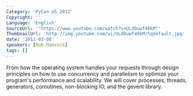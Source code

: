 ```yaml
---
Category: 'PyCon US 2012'
Copyright: ''
Language: 'English'
SourceUrl: '"https://www.youtube.com/watch?v=ULdDuwf48kM"'
ThumbnailUrl: 'http://img.youtube.com/vi/ULdDuwf48kM/hqdefault.jpg'
date: '2012-03-08'
speakers: [Bob Hancock]
tags: []
---
```

From how the operating system handles your requests through design principles
on how to use concurrency and parallelism to optimize your program's
performance and scalability. We will cover processes, threads, generators,
coroutines, non-blocking IO, and the gevent library.

